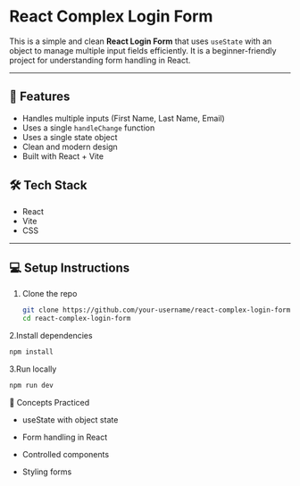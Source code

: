 # React Complex Login Form

This is a simple and clean **React Login Form** that uses `useState` with an object to manage multiple input fields efficiently. It is a beginner-friendly project for understanding form handling in React.

---

## 📌 Features

- Handles multiple inputs (First Name, Last Name, Email)
- Uses a single `handleChange` function
- Uses a single state object
- Clean and modern design
- Built with React + Vite

## 🛠️ Tech Stack

- React
- Vite
- CSS

---

## 💻 Setup Instructions

1. Clone the repo
   ```bash
   git clone https://github.com/your-username/react-complex-login-form.git
   cd react-complex-login-form

2.Install dependencies
```bash
npm install
```
3.Run locally
```bash
npm run dev
```
🧠 Concepts Practiced
* useState with object state

* Form handling in React

* Controlled components

* Styling forms
